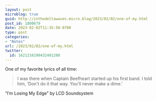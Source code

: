```yaml
---
layout: post
microblog: true
guid: http://inthedeltawaves.micro.blog/2023/02/02/one-of-my.html
post_id: 1800679
date: 2023-02-02T11:35:50-0700
type: post
categories:
- "Notes"
url: /2023/02/02/one-of-my.html
twitter:
  id: 1621216190432481280
---
```

<p>One of my favorite lyrics of all time:</p>

<blockquote>
<p>I was there when Captain Beefheart started up his first band. I told him, ‘Don't do it that way. You'll never make a dime.'</p>
</blockquote>

<p>“I’m Losing My Edge” by LCD Soundsystem</p>
